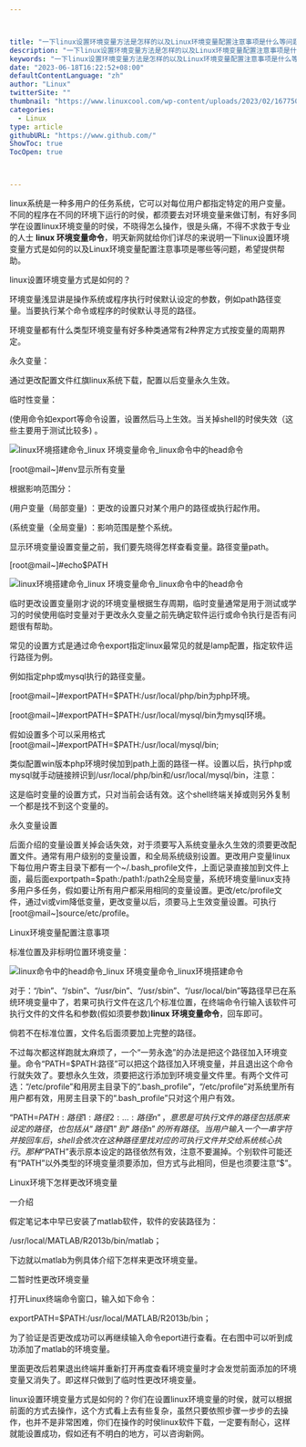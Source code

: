 ```yaml
---



title: "一下linux设置环境变量方法是怎样的以及Linux环境变量配置注意事项是什么等问题"
description: "一下linux设置环境变量方法是怎样的以及Linux环境变量配置注意事项是什么等问题"
keywords: "一下linux设置环境变量方法是怎样的以及Linux环境变量配置注意事项是什么等问题"
date: "2023-06-18T16:22:52+08:00"
defaultContentLanguage: "zh"
author: "Linux"
twitterSite: ""
thumbnail: "https://www.linuxcool.com/wp-content/uploads/2023/02/1677506732793_0.jpg"
categories:
  - Linux
type: article
githubURL: "https://www.github.com/"
ShowToc: true
TocOpen: true



---
```


linux系统是一种多用户的任务系统，它可以对每位用户都指定特定的用户变量。不同的程序在不同的环境下运行的时侯，都须要去对环境变量来做订制，有好多同学在设置linux环境变量的时侯，不晓得怎么操作，很是头痛，不得不求救于专业的人士 **linux 环境变量命令**，明天新网就给你们详尽的来说明一下linux设置环境变量方式是如何的以及Linux环境变量配置注意事项是哪些等问题，希望提供帮助。

linux设置环境变量方式是如何的？

环境变量浅显讲是操作系统或程序执行时侯默认设定的参数，例如path路径变量。当要执行某个命令或程序的时侯默认寻觅的路径。

环境变量都有什么类型环境变量有好多种类通常有2种界定方式按变量的周期界定。

永久变量：

通过更改配置文件红旗linux系统下载，配置以后变量永久生效。

临时性变量：

(使用命令如export等命令设置，设置然后马上生效。当关掉shell的时侯失效（这些主要用于测试比较多) 。

![linux环境搭建命令_linux 环境变量命令_linux命令中的head命令](https://www.linuxcool.com/wp-content/uploads/2023/02/1677506732793_0.jpg)

[root@mail~]#env显示所有变量

根据影响范围分：

(用户变量（局部变量) ：更改的设置只对某个用户的路径或执行起作用。

(系统变量（全局变量) ：影响范围是整个系统。

显示环境变量设置变量之前，我们要先晓得怎样查看变量。路径变量path。

[root@mail~]#echo$PATH

![linux环境搭建命令_linux 环境变量命令_linux命令中的head命令](https://www.linuxcool.com/wp-content/uploads/2023/02/1677506732793_1.png)

临时更改设置变量刚才说的环境变量根据生存周期，临时变量通常是用于测试或学习的时侯使用临时变量对于更改永久变量之前先确定软件运行或命令执行是否有问题很有帮助。

常见的设置方式是通过命令export指定linux最常见的就是lamp配置，指定软件运行路径为例。

例如指定php或mysql执行的路径变量。

[root@mail~]#exportPATH=$PATH:/usr/local/php/bin为php环境。

[root@mail~]#exportPATH=$PATH:/usr/local/mysql/bin为mysql环境。

假如设置多个可以采用格式[root@mail~]#exportPATH=$PATH:/usr/local/mysql/bin;

类似配置win版本php环境时侯加到path上面的路径一样。设置以后，执行php或mysql就手动链接辨识到/usr/local/php/bin和/usr/local/mysql/bin，注意：

这是临时变量的设置方式，只对当前会话有效。这个shell终端关掉或则另外复制一个都是找不到这个变量的。

永久变量设置

后面介绍的变量设置关掉会话失效，对于须要写入系统变量永久生效的须要更改配置文件。通常有用户级别的变量设置，和全局系统级别设置。更改用户变量linux下每位用户寄主目录下都有一个~/.bash_profile文件，上面记录直接加到文件上面，最后面exportpath=$path:/path1:/path2全局变量，系统环境变量linux支持多用户多任务，假如要让所有用户都采用相同的变量设置。更改/etc/profile文件，通过vi或vim降低变量，更改变量以后，须要马上生效变量设置。可执行[root@mail~]source/etc/profile。

Linux环境变量配置注意事项

标准位置及非标明位置环境变量：

![linux命令中的head命令_linux 环境变量命令_linux环境搭建命令](https://www.linuxcool.com/wp-content/uploads/2023/02/1677506732793_2.jpg)

对于：“/bin”、“/sbin”、“/usr/bin”、“/usr/sbin”、“/usr/local/bin”等路径早已在系统环境变量中了，若果可执行文件在这几个标准位置，在终端命令行输入该软件可执行文件的文件名和参数(假如须要参数)**linux 环境变量命令**，回车即可。

倘若不在标准位置，文件名后面须要加上完整的路径。

不过每次都这样跑就太麻烦了，一个“一劳永逸”的办法是把这个路径加入环境变量。命令“PATH=$PATH:路径”可以把这个路径加入环境变量，并且退出这个命令行就失效了。要想永久生效，须要把这行添加到环境变量文件里。有两个文件可选：“/etc/profile”和用房主目录下的“.bash_profile”，“/etc/profile”对系统里所有用户都有效，用房主目录下的“.bash_profile”只对这个用户有效。

“PATH=$PATH:路径1:路径2:…:路径n”，意思是可执行文件的路径包括原来设定的路径，也包括从“路径1”到“路径n”的所有路径。当用户输入一个一串字符并按回车后，shell会依次在这种路径里找对应的可执行文件并交给系统核心执行。那种“$PATH”表示原本设定的路径依然有效，注意不要漏掉。个别软件可能还有“PATH”以外类型的环境变量须要添加，但方式与此相同，但是也须要注意“$”。

Linux环境下怎样更改环境变量

一介绍

假定笔记本中早已安装了matlab软件，软件的安装路径为：

/usr/local/MATLAB/R2013b/bin/matlab；

下边就以matlab为例具体介绍下怎样来更改环境变量。

二暂时性更改环境变量

打开Linux终端命令窗口，输入如下命令：

exportPATH=$PATH:/usr/local/MATLAB/R2013b/bin；

为了验证是否更改成功可以再继续输入命令eport进行查看。在右图中可以听到成功添加了matlab的环境变量。

里面更改后若果退出终端并重新打开再度查看环境变量时才会发觉前面添加的环境变量又消失了。即这样只做到了临时性更改环境变量。

linux设置环境变量方式是如何的？你们在设置linux环境变量的时侯，就可以根据前面的方式去操作，这个方式看上去有些复杂，虽然只要依照步骤一步步的去操作，也并不是非常困难，你们在操作的时侯linux软件下载，一定要有耐心，这样就能设置成功，假如还有不明白的地方，可以咨询新网。